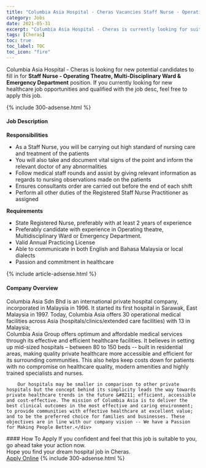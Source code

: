 ```yaml
---
title: "Columbia Asia Hospital - Cheras Vacancies Staff Nurse - Operating Theatre, Multi-Disciplinary Ward & Emergency Department" 
category: Jobs 
date: 2021-05-31 
excerpt: "Columbia Asia Hospital - Cheras is currently looking for suitable person to fill in the Staff Nurse - Operating Theatre, Multi-Disciplinary Ward & Emergency Department which positioned at Cheras" 
tags: [Cheras] 
toc: true 
toc_label: TOC 
toc_icon: "fire" 
--- 
```


<p>Columbia Asia Hospital - Cheras is looking for new potential candidates to fill in for <b>Staff Nurse - Operating Theatre, Multi-Disciplinary Ward & Emergency Department</b> position. If you currently looking for new healthcare job opportunities and qualified with the job desc, feel free to apply this job.
</p>{% include 300-adsense.html %} 
<div><div><h4>Job Description</h4></div><div><div><span><div><div><b>Responsibilities</b></div><ul><li>As a Staff Nurse, you will be carrying out high standard of nursing care and treatment of the patients</li><li>You will also take and document vital signs of the point and inform the relevant doctor of any abnormalities</li><li>Follow medical staff rounds and assist by giving relevant information as regards to nursing observations made on the patients</li><li>Ensures consultants order are carried out before the end of each shift</li><li>Perform all other duties of the Registered Staff Nurse Practitioner as assigned</li></ul><div><b>Requirements</b></div><ul><li>State Registered Nurse, preferably with at least 2 years of experience</li><li>Preferably candidate with experience in Operating theatre, Multidisciplinary Ward or Emergency Department.</li><li>Valid Annual Practicing License</li><li>Able to communicate in both English and Bahasa Malaysia or local dialects</li><li>Passion and commitment in healthcare</li></ul></div></span></div></div></div> 
{% include article-adsense.html %} 
<div><div><h4>Company Overview</h4></div><div><div><span><div><div>
<div>
<div>
			Columbia Asia Sdn Bhd is an international private hospital company, incorporated in Malaysia in 1996. It started its first hospital in Sarawak, East Malaysia in 1997. Today, Columbia Asia offers 30 operational medical facilities across Asia (hospitals/clinics/extended care facilities) with 13 in Malaysia;</div>
<div>
			Columbia Asia Group offers optimum and affordable medical services through its effective and efficient healthcare facilities. It believes in setting up mid-sized hospitals &#8211; between 80 to 150 beds -- built in residential areas, making quality private healthcare more accessible and efficient for its surrounding communities. This also helps keep costs down for patients with no compromise on healthcare quality, modern amenities and highly trained specialists and nurses.</div>
		
		Our hospitals may be smaller in comparison to other private hospitals but the concept behind its simplicity leads the way towards private healthcare trends in the future &#8211; efficient, accessible and cost-effective. The mission of Columbia Asia is to deliver the best clinical outcomes in the most effective and caring environment; to provide communities with effective healthcare at excellent value; and to be the preferred choice for families and businesses. These objectives are in line with our company vision -- We have a Passion for Making People Better.</div>
</div></div></span></div></div></div> 
#### How To Apply 
If you confident and feel that this job is suitable to you, go ahead take your action now. <br/> 
Hope you find your dream hospital job in Cheras. <br/> 
<a href="https://www.jobstreet.com.my/en/job/staff-nurse-operating-theatre-multi-disciplinary-ward-emergency-department-4571834?jobId=jobstreet-my-job-4571834" class="btn btn--warning" target="_blank" rel="nofollow noopenner">Apply Online</a> 
{% include 300-adsense.html %} 